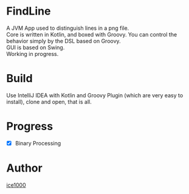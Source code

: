 # FindLine

A JVM App used to distinguish lines in a png file.<br/>
Core is written in Kotlin, and boxed with Groovy. You can control the behavior simply by the DSL based on Groovy.<br/>
GUI is based on Swing.<br/>
Working in progress.

# Build

Use IntelliJ IDEA with Kotlin and Groovy Plugin (which are very easy to install), clone and open, that is all.

# Progress

- [X] Binary Processing

# Author

[ice1000](https://github.com/ice1000)
